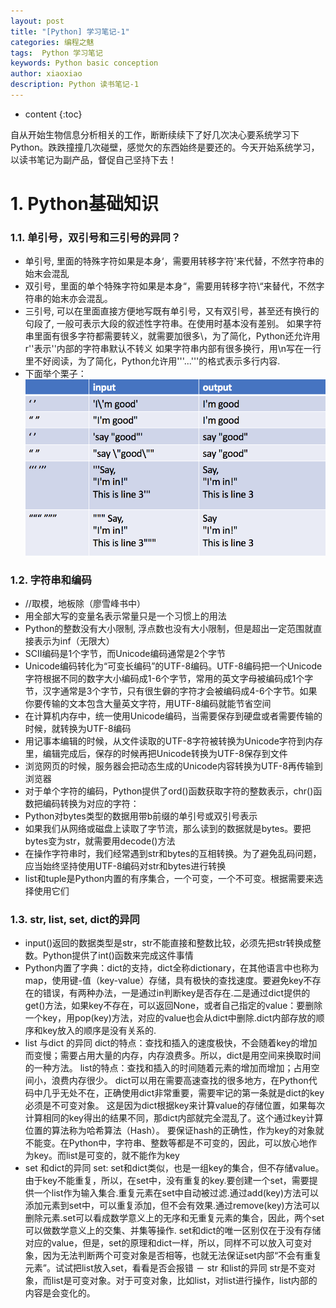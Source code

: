 ```yaml
---
layout: post
title: "[Python] 学习笔记-1"
categories: 编程之魅
tags:  Python 学习笔记 
keywords: Python basic conception
author: xiaoxiao
description: Python 读书笔记-1
---
```


* content
{:toc}

自从开始生物信息分析相关的工作，断断续续下了好几次决心要系统学习下Python。跌跌撞撞几次碰壁，感觉欠的东西始终是要还的。今天开始系统学习，以读书笔记为副产品，督促自己坚持下去！ 

# 1. Python基础知识
### 1.1. 单引号，双引号和三引号的异同？
- 单引号, 里面的特殊字符如果是本身‘，需要用转移字符\'来代替，不然字符串的始末会混乱
- 双引号，里面的单个特殊字符如果是本身“，需要用转移字符\“来替代，不然字符串的始末亦会混乱。
- 三引号, 可以在里面直接方便地写既有单引号，又有双引号，甚至还有换行的句段了, 一般可表示大段的叙述性字符串。在使用时基本没有差别。
如果字符串里面有很多字符都需要转义，就需要加很多\，为了简化，Python还允许用r''表示''内部的字符串默认不转义
如果字符串内部有很多换行，用\n写在一行里不好阅读，为了简化，Python允许用'''...'''的格式表示多行内容.
- 下面举个栗子：
![image](https://github.com/xiaoxiaoh16/xiaoxiaoh16.github.io/raw/master/_drafts/pic/diff-format-python.png)

### 1.2. 字符串和编码
- //取模，地板除（廖雪峰书中）
- 用全部大写的变量名表示常量只是一个习惯上的用法
- Python的整数没有大小限制, 浮点数也没有大小限制，但是超出一定范围就直接表示为inf（无限大）
- SCII编码是1个字节，而Unicode编码通常是2个字节
- Unicode编码转化为“可变长编码”的UTF-8编码。UTF-8编码把一个Unicode字符根据不同的数字大小编码成1-6个字节，常用的英文字母被编码成1个字节，汉字通常是3个字节，只有很生僻的字符才会被编码成4-6个字节。如果你要传输的文本包含大量英文字符，用UTF-8编码就能节省空间 
- 在计算机内存中，统一使用Unicode编码，当需要保存到硬盘或者需要传输的时候，就转换为UTF-8编码
- 用记事本编辑的时候，从文件读取的UTF-8字符被转换为Unicode字符到内存里，编辑完成后，保存的时候再把Unicode转换为UTF-8保存到文件
- 浏览网页的时候，服务器会把动态生成的Unicode内容转换为UTF-8再传输到浏览器
- 对于单个字符的编码，Python提供了ord()函数获取字符的整数表示，chr()函数把编码转换为对应的字符：
- Python对bytes类型的数据用带b前缀的单引号或双引号表示
- 如果我们从网络或磁盘上读取了字节流，那么读到的数据就是bytes。要把bytes变为str，就需要用decode()方法
- 在操作字符串时，我们经常遇到str和bytes的互相转换。为了避免乱码问题，应当始终坚持使用UTF-8编码对str和bytes进行转换
- list和tuple是Python内置的有序集合，一个可变，一个不可变。根据需要来选择使用它们 

### 1.3. str, list, set, dict的异同
- input()返回的数据类型是str，str不能直接和整数比较，必须先把str转换成整数。Python提供了int()函数来完成这件事情
- Python内置了字典：dict的支持，dict全称dictionary，在其他语言中也称为map，使用键-值（key-value）存储，具有极快的查找速度。要避免key不存在的错误，有两种办法，一是通过in判断key是否存在.二是通过dict提供的get()方法，如果key不存在，可以返回None，或者自己指定的value：要删除一个key，用pop(key)方法，对应的value也会从dict中删除.dict内部存放的顺序和key放入的顺序是没有关系的.
- list 与dict 的异同
  dict的特点：查找和插入的速度极快，不会随着key的增加而变慢；需要占用大量的内存，内存浪费多。所以，dict是用空间来换取时间的一种方法。
  list的特点：查找和插入的时间随着元素的增加而增加；占用空间小，浪费内存很少。
  dict可以用在需要高速查找的很多地方，在Python代码中几乎无处不在，正确使用dict非常重要，需要牢记的第一条就是dict的key必须是不可变对象。
  这是因为dict根据key来计算value的存储位置，如果每次计算相同的key得出的结果不同，那dict内部就完全混乱了。这个通过key计算位置的算法称为哈希算法（Hash）。
  要保证hash的正确性，作为key的对象就不能变。在Python中，字符串、整数等都是不可变的，因此，可以放心地作为key。而list是可变的，就不能作为key
- set 和dict的异同
 set: set和dict类似，也是一组key的集合，但不存储value。由于key不能重复，所以，在set中，没有重复的key.要创建一个set，需要提供一个list作为输入集合.重复元素在set中自动被过滤.通过add(key)方法可以添加元素到set中，可以重复添加，但不会有效果.通过remove(key)方法可以删除元素.set可以看成数学意义上的无序和无重复元素的集合，因此，两个set可以做数学意义上的交集、并集等操作.
 set和dict的唯一区别仅在于没有存储对应的value，但是，set的原理和dict一样，所以，同样不可以放入可变对象，因为无法判断两个可变对象是否相等，也就无法保证set内部“不会有重复元素”。试试把list放入set，看看是否会报错
－ str 和list的异同
 str是不变对象，而list是可变对象。对于可变对象，比如list，对list进行操作，list内部的内容是会变化的。

